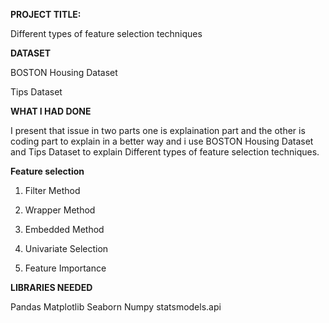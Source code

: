 **PROJECT TITLE:**

Different types of feature selection techniques


**DATASET**

BOSTON Housing Dataset

Tips Dataset


**WHAT I HAD DONE** 

I present that issue in two parts one is explaination part and the other is coding part to explain in a better way and i use BOSTON Housing Dataset and Tips Dataset to explain Different types of feature selection techniques.

**Feature selection**

1. Filter Method

2. Wrapper Method

3. Embedded Method

4. Univariate Selection

5. Feature Importance


**LIBRARIES NEEDED**

Pandas
Matplotlib
Seaborn
Numpy
statsmodels.api